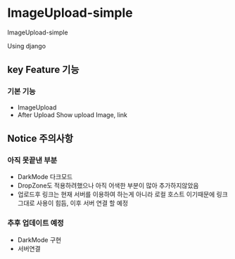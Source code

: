 # ImageUpload-simple
ImageUpload-simple

Using django

## key Feature 기능
### 기본 기능
- ImageUpload
- After Upload Show upload Image, link


## Notice 주의사항
### 아직 못끝낸 부분
- DarkMode 다크모드
- DropZone도 적용하려했으나 아직 어색한 부분이 많아 추가하지않았음 
- 업로드후 링크는 현재 서버를 이용하여 하는게 아니라 로컬 호스트 이기때문에 링크 그대로 사용이 힘듬, 이후 서버 연결 할 예정 

### 추후 업데이트 예정
- DarkMode 구현
- 서버연결 
